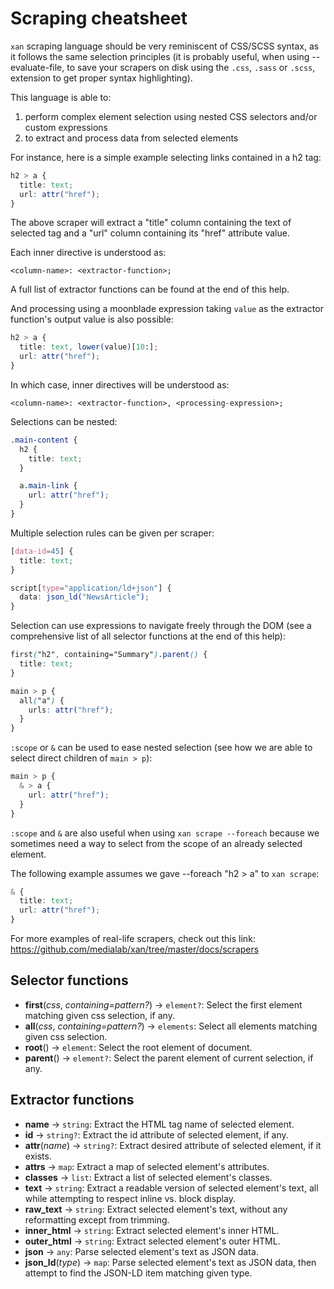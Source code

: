 # Scraping cheatsheet

`xan` scraping language should be very reminiscent of CSS/SCSS syntax, as
it follows the same selection principles (it is probably useful, when
using --evaluate-file, to save your scrapers on disk using the `.css`,
`.sass` or `.scss`, extension to get proper syntax highlighting).

This language is able to:

1. perform complex element selection using nested CSS selectors
and/or custom expressions
2. to extract and process data from selected elements

For instance, here is a simple example selecting links contained in a
h2 tag:

```scss
h2 > a {
  title: text;
  url: attr("href");
}
```

The above scraper will extract a "title" column containing the text
of selected tag and a "url" column containing its "href" attribute value.

Each inner directive is understood as:

`<column-name>: <extractor-function>;`

A full list of extractor functions can be found at the end of this help.

And processing using a moonblade expression taking `value` as the extractor
function's output value is also possible:

```scss
h2 > a {
  title: text, lower(value)[10:];
  url: attr("href");
}
```

In which case, inner directives will be understood as:

`<column-name>: <extractor-function>, <processing-expression>;`

Selections can be nested:

```scss
.main-content {
  h2 {
    title: text;
  }

  a.main-link {
    url: attr("href");
  }
}
```

Multiple selection rules can be given per scraper:

```scss
[data-id=45] {
  title: text;
}

script[type="application/ld+json"] {
  data: json_ld("NewsArticle");
}
```

Selection can use expressions to navigate freely through the DOM (see
a comprehensive list of all selector functions at the end of this help):

```scss
first("h2", containing="Summary").parent() {
  title: text;
}

main > p {
  all("a") {
    urls: attr("href");
  }
}
```

`:scope` or `&` can be used to ease nested selection (see how we are able
to select direct children of `main > p`):

```scss
main > p {
  & > a {
    url: attr("href");
  }
}
```

`:scope` and `&` are also useful when using `xan scrape --foreach`
because we sometimes need a way to select from the scope of an already
selected element.

The following example assumes we gave --foreach "h2 > a" to `xan scrape`:

```scss
& {
  title: text;
  url: attr("href");
}
```

For more examples of real-life scrapers, check out this link:
https://github.com/medialab/xan/tree/master/docs/scrapers

## Selector functions

- **first**(*css*, *containing=pattern?*) -> `element?`: Select the first element matching given css selection, if any.
- **all**(*css*, *containing=pattern?*) -> `elements`: Select all elements matching given css selection.
- **root**() -> `element`: Select the root element of document.
- **parent**() -> `element?`: Select the parent element of current selection, if any.

## Extractor functions

- **name** -> `string`: Extract the HTML tag name of selected element.
- **id** -> `string?`: Extract the id attribute of selected element, if any.
- **attr**(*name*) -> `string?`: Extract desired attribute of selected element, if it exists.
- **attrs** -> `map`: Extract a map of selected element's attributes.
- **classes** -> `list`: Extract a list of selected element's classes.
- **text** -> `string`: Extract a readable version of selected element's text, all while attempting to respect inline vs. block display.
- **raw_text** -> `string`: Extract selected element's text, without any reformatting except from trimming.
- **inner_html** -> `string`: Extract selected element's inner HTML.
- **outer_html** -> `string`: Extract selected element's outer HTML.
- **json** -> `any`: Parse selected element's text as JSON data.
- **json_ld**(*type*) -> `map`: Parse selected element's text as JSON data, then attempt to find the JSON-LD item matching given type.
